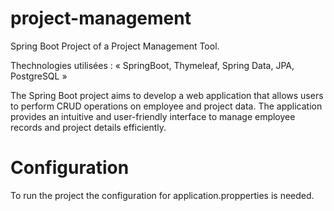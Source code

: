 # project-management
Spring Boot Project of a Project Management Tool.

Thechnologies utilisées : « SpringBoot, Thymeleaf, Spring Data, JPA, PostgreSQL »

The Spring Boot project aims to develop a web application that allows users to perform CRUD operations on employee and project data. The application provides an intuitive and user-friendly interface to manage employee records and project details efficiently.

# Configuration

To run the project the configuration for application.propperties is needed.
